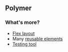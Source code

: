 ## Polymer
### What's more?

* <a href="http://run.plnkr.co/plunks/G23UiqnVWng055yRXVwC/" target="_blank">Flex layout</a>
* Many [reusable elements](https://www.polymer-project.org/docs/elements/)
* [Testing tool](https://github.com/Polymer/web-component-tester)
